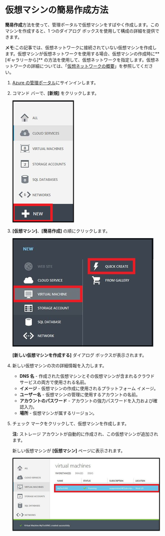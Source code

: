 <properties writer="kathydav" editor="tysonn" manager="jeffreyg" />

# 仮想マシンの簡易作成方法

**簡易作成**方法を使って、管理ポータルで仮想マシンをすばやく作成します。このマシンを作成すると、1 つのダイアログ ボックスを使用して構成の詳細を提供できます。

**メモ**:この記事では、仮想ネットワークに接続されていない仮想マシンを作成します。仮想マシンが仮想ネットワークを使用する場合、仮想マシンの作成時に**[ギャラリーから]** の方法を使用して、仮想ネットワークを指定します。仮想ネットワークの詳細については、「[仮想ネットワークの概要][]」を参照してください。

1.  [Azure の管理ポータル][]にサインインします。

2.  コマンド バーで、**[新規]** をクリックします。

    ![新しい仮想マシンの作成][]

3.  **[仮想マシン]**、**[簡易作成]** の順にクリックします。

    ![新しい仮想マシンの簡易作成][]

    **[新しい仮想マシンを作成する]** ダイアログ ボックスが表示されます。

4.  新しい仮想マシンの次の詳細情報を入力します。

    -   **DNS 名** - 作成された仮想マシンとその仮想マシンが含まれるクラウド サービスの両方で使用される名前。
    -   **イメージ** - 仮想マシンの作成に使用されるプラットフォーム イメージ。
    -   **ユーザー名** - 仮想マシンの管理に使用するアカウントの名前。
    -   **アカウントのパスワード** - アカウントの強力パスワードを入力および確認入力。
    -   **場所** - 仮想マシンが属するリージョン。

5.  チェック マークをクリックして、仮想マシンを作成します。

    **注:** ストレージ アカウントが自動的に作成され、この仮想マシンが追加されます。

    新しい仮想マシンが **[仮想マシン]** ページに表示されます。

    ![仮想マシンの作成に成功][]

  [仮想ネットワークの概要]: http://go.microsoft.com/fwlink/p/?LinkID=294063
  [Azure の管理ポータル]: http://manage.windowsazure.com
  [新しい仮想マシンの作成]: ./media/howto-quick-create-vm/create.png
  [新しい仮想マシンの簡易作成]: ./media/howto-quick-create-vm/createquick.png
  [仮想マシンの作成に成功]: ./media/howto-quick-create-vm/vmsuccesswindows.png

